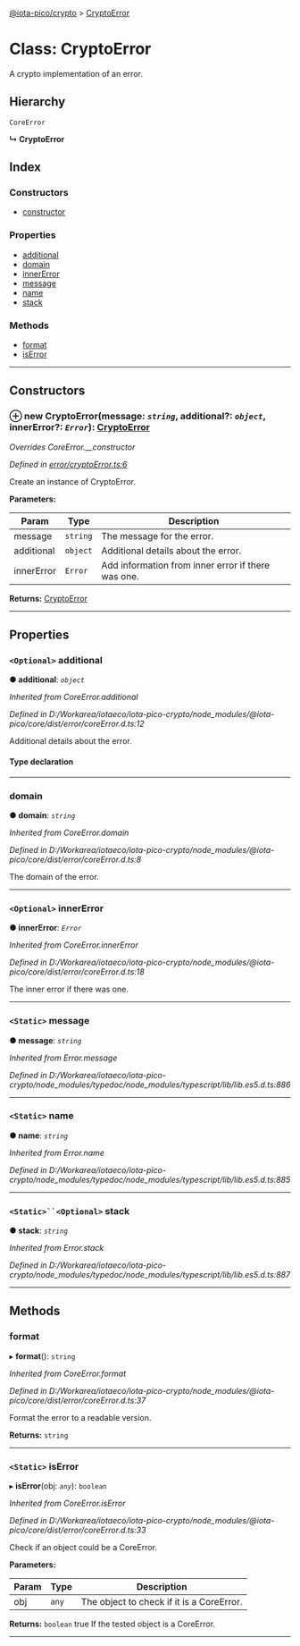 [@iota-pico/crypto](../README.md) > [CryptoError](../classes/cryptoerror.md)

# Class: CryptoError

A crypto implementation of an error.

## Hierarchy

 `CoreError`

**↳ CryptoError**

## Index

### Constructors

* [constructor](cryptoerror.md#constructor)

### Properties

* [additional](cryptoerror.md#additional)
* [domain](cryptoerror.md#domain)
* [innerError](cryptoerror.md#innererror)
* [message](cryptoerror.md#message)
* [name](cryptoerror.md#name)
* [stack](cryptoerror.md#stack)

### Methods

* [format](cryptoerror.md#format)
* [isError](cryptoerror.md#iserror)

---

## Constructors

<a id="constructor"></a>

### ⊕ **new CryptoError**(message: *`string`*, additional?: *`object`*, innerError?: *`Error`*): [CryptoError](cryptoerror.md)

*Overrides CoreError.__constructor*

*Defined in [error/cryptoError.ts:6](https://github.com/iotaeco/iota-pico-crypto/blob/c97544d/src/error/cryptoError.ts#L6)*

Create an instance of CryptoError.

**Parameters:**

| Param | Type | Description |
| ------ | ------ | ------ |
| message | `string`   |  The message for the error. |
| additional | `object`   |  Additional details about the error. |
| innerError | `Error`   |  Add information from inner error if there was one. |

**Returns:** [CryptoError](cryptoerror.md)

---

## Properties

<a id="additional"></a>

### `<Optional>` additional

**●  additional**:  *`object`* 

*Inherited from CoreError.additional*

*Defined in D:/Workarea/iotaeco/iota-pico-crypto/node_modules/@iota-pico/core/dist/error/coreError.d.ts:12*

Additional details about the error.

#### Type declaration

[id: `string`]: `any`

___

<a id="domain"></a>

###  domain

**●  domain**:  *`string`* 

*Inherited from CoreError.domain*

*Defined in D:/Workarea/iotaeco/iota-pico-crypto/node_modules/@iota-pico/core/dist/error/coreError.d.ts:8*

The domain of the error.

___

<a id="innererror"></a>

### `<Optional>` innerError

**●  innerError**:  *`Error`* 

*Inherited from CoreError.innerError*

*Defined in D:/Workarea/iotaeco/iota-pico-crypto/node_modules/@iota-pico/core/dist/error/coreError.d.ts:18*

The inner error if there was one.

___

<a id="message"></a>

### `<Static>` message

**●  message**:  *`string`* 

*Inherited from Error.message*

*Defined in D:/Workarea/iotaeco/iota-pico-crypto/node_modules/typedoc/node_modules/typescript/lib/lib.es5.d.ts:886*

___

<a id="name"></a>

### `<Static>` name

**●  name**:  *`string`* 

*Inherited from Error.name*

*Defined in D:/Workarea/iotaeco/iota-pico-crypto/node_modules/typedoc/node_modules/typescript/lib/lib.es5.d.ts:885*

___

<a id="stack"></a>

### `<Static>``<Optional>` stack

**●  stack**:  *`string`* 

*Inherited from Error.stack*

*Defined in D:/Workarea/iotaeco/iota-pico-crypto/node_modules/typedoc/node_modules/typescript/lib/lib.es5.d.ts:887*

___

## Methods

<a id="format"></a>

###  format

▸ **format**(): `string`

*Inherited from CoreError.format*

*Defined in D:/Workarea/iotaeco/iota-pico-crypto/node_modules/@iota-pico/core/dist/error/coreError.d.ts:37*

Format the error to a readable version.

**Returns:** `string`

___

<a id="iserror"></a>

### `<Static>` isError

▸ **isError**(obj: *`any`*): `boolean`

*Inherited from CoreError.isError*

*Defined in D:/Workarea/iotaeco/iota-pico-crypto/node_modules/@iota-pico/core/dist/error/coreError.d.ts:33*

Check if an object could be a CoreError.

**Parameters:**

| Param | Type | Description |
| ------ | ------ | ------ |
| obj | `any`   |  The object to check if it is a CoreError. |

**Returns:** `boolean`
true If the tested object is a CoreError.

___

